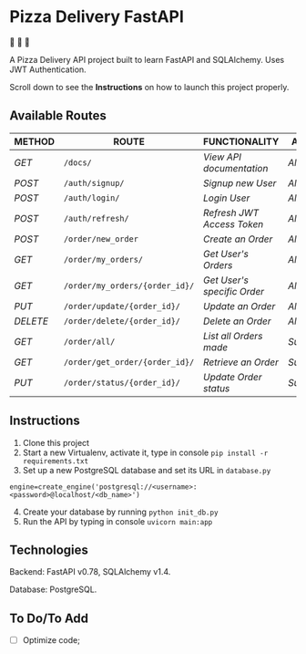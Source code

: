 # Pizza Delivery FastAPI

:pizza: :pizza: :pizza:

A Pizza Delivery API project built to learn FastAPI and SQLAlchemy. Uses JWT Authentication.

Scroll down to see the **Instructions** on how to launch this project properly. 

## Available Routes

| METHOD | ROUTE | FUNCTIONALITY |ACCESS|
| ------- | ----- | ------------- | ------------- |
| *GET* | ```/docs/``` | _View API documentation_|_All Users_|
| *POST* | ```/auth/signup/``` | _Signup new User_| _All Users_|
| *POST* | ```/auth/login/``` | _Login User_|_All Users_|
| *POST* | ```/auth/refresh/``` | _Refresh JWT Access Token_|_All Users_|
| *POST* | ```/order/new_order``` | _Create an Order_|_All Users_|
| *GET* | ```/order/my_orders/``` | _Get User's Orders_|_All Users_|
| *GET* | ```/order/my_orders/{order_id}/``` | _Get User's specific Order_|_All Users_|
| *PUT* | ```/order/update/{order_id}/``` | _Update an Order_|_All Users_|
| *DELETE* | ```/order/delete/{order_id}/``` | _Delete an Order_ |_All Users_|
| *GET* | ```/order/all/``` | _List all Orders made_|_Superuser_|
| *GET* | ```/order/get_order/{order_id}/``` | _Retrieve an Order_|_Superuser_|
| *PUT* | ```/order/status/{order_id}/``` | _Update Order status_|_Superuser_|

## Instructions

1. Clone this project
2. Start a new Virtualenv, activate it, type in console `pip install -r requirements.txt`
3. Set up a new PostgreSQL database and set its URL in `database.py`
```
engine=create_engine('postgresql://<username>:<password>@localhost/<db_name>')
```
4. Create your database by running `python init_db.py`
5. Run the API by typing in console `uvicorn main:app`

## Technologies

Backend: FastAPI v0.78, SQLAlchemy v1.4. 

Database: PostgreSQL.

## To Do/To Add

- [ ] Optimize code; 
